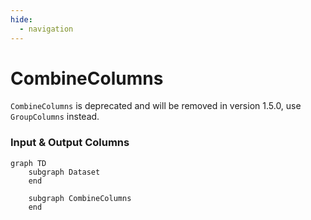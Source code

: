 ```yaml
---
hide:
  - navigation
---
```

# CombineColumns

`CombineColumns` is deprecated and will be removed in version 1.5.0, use `GroupColumns` instead.










### Input & Output Columns

``` mermaid
graph TD
	subgraph Dataset
	end

	subgraph CombineColumns
	end


```









